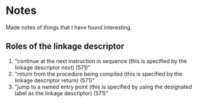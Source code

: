 # Notes

Made notes of things that I have found interesting.

## Roles of the linkage descriptor

1. "continue at the next instruction in sequence (this is specified by the linkage descriptor next) (571)"
2. "return from the procedure being compiled (this is specified by the linkage descriptor return) (571)"
3. "jump to a named entry point (this is specified by using the designated label as the linkage descriptor) (571)"
